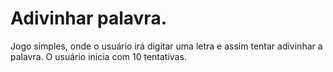 # Adivinhar palavra.

Jogo simples, onde o usuário irá digitar uma letra e assim tentar adivinhar a palavra. O usuário inicia com 10 tentativas.


